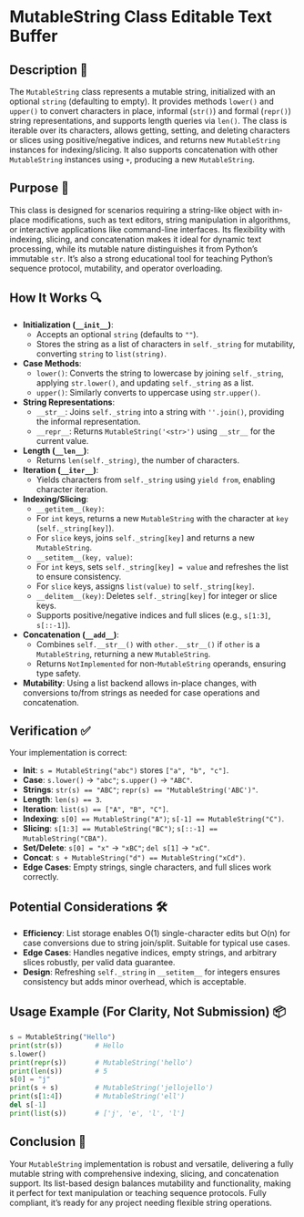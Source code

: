 # MutableString Class Editable Text Buffer

## Description 📝

The `MutableString` class represents a mutable string, initialized with an optional `string` (defaulting to empty).
It provides methods `lower()` and `upper()` to convert characters in place, informal (`str()`) and formal (`repr()`) string representations, and supports length queries via `len()`.
The class is iterable over its characters, allows getting, setting, and deleting characters or slices using positive/negative indices, and returns new `MutableString` instances for indexing/slicing.
It also supports concatenation with other `MutableString` instances using `+`, producing a new `MutableString`.

## Purpose 🎯

This class is designed for scenarios requiring a string-like object with in-place modifications, such as text editors, string manipulation in algorithms, or interactive applications like command-line interfaces.
Its flexibility with indexing, slicing, and concatenation makes it ideal for dynamic text processing, while its mutable nature distinguishes it from Python’s immutable `str`.
It’s also a strong educational tool for teaching Python’s sequence protocol, mutability, and operator overloading.

## How It Works 🔍

-   **Initialization (`__init__`)**:
    -   Accepts an optional `string` (defaults to `""`).
    -   Stores the string as a list of characters in `self._string` for mutability, converting `string` to `list(string)`.
-   **Case Methods**:
    -   `lower()`: Converts the string to lowercase by joining `self._string`, applying `str.lower()`, and updating `self._string` as a list.
    -   `upper()`: Similarly converts to uppercase using `str.upper()`.
-   **String Representations**:
    -   `__str__`: Joins `self._string` into a string with `''.join()`, providing the informal representation.
    -   `__repr__`: Returns `MutableString('<str>')` using `__str__` for the current value.
-   **Length (`__len__`)**:
    -   Returns `len(self._string)`, the number of characters.
-   **Iteration (`__iter__`)**:
    -   Yields characters from `self._string` using `yield from`, enabling character iteration.
-   **Indexing/Slicing**:
    -   `__getitem__(key)`:
    -   For `int` keys, returns a new `MutableString` with the character at `key` (`self._string[key]`).
    -   For `slice` keys, joins `self._string[key]` and returns a new `MutableString`.
    -   `__setitem__(key, value)`:
    -   For `int` keys, sets `self._string[key] = value` and refreshes the list to ensure consistency.
    -   For `slice` keys, assigns `list(value)` to `self._string[key]`.
    -   `__delitem__(key)`: Deletes `self._string[key]` for integer or slice keys.
    -   Supports positive/negative indices and full slices (e.g., `s[1:3]`, `s[::-1]`).
-   **Concatenation (`__add__`)**:
    -   Combines `self.__str__()` with `other.__str__()` if `other` is a `MutableString`, returning a new `MutableString`.
    -   Returns `NotImplemented` for non-`MutableString` operands, ensuring type safety.
-   **Mutability**: Using a list backend allows in-place changes, with conversions to/from strings as needed for case operations and concatenation.

## Verification ✅

Your implementation is correct:

-   **Init**: `s = MutableString("abc")` stores `["a", "b", "c"]`.
-   **Case**: `s.lower()` → `"abc"`; `s.upper()` → `"ABC"`.
-   **Strings**: `str(s) == "ABC"`; `repr(s) == "MutableString('ABC')"`.
-   **Length**: `len(s) == 3`.
-   **Iteration**: `list(s) == ["A", "B", "C"]`.
-   **Indexing**: `s[0] == MutableString("A")`; `s[-1] == MutableString("C")`.
-   **Slicing**: `s[1:3] == MutableString("BC")`; `s[::-1] == MutableString("CBA")`.
-   **Set/Delete**: `s[0] = "x"` → `"xBC"`; `del s[1]` → `"xC"`.
-   **Concat**: `s + MutableString("d") == MutableString("xCd")`.
-   **Edge Cases**: Empty strings, single characters, and full slices work correctly.

## Potential Considerations 🛠️

-   **Efficiency**: List storage enables O(1) single-character edits but O(n) for case conversions due to string join/split. Suitable for typical use cases.
-   **Edge Cases**: Handles negative indices, empty strings, and arbitrary slices robustly, per valid data guarantee.
-   **Design**: Refreshing `self._string` in `__setitem__` for integers ensures consistency but adds minor overhead, which is acceptable.

## Usage Example (For Clarity, Not Submission) 📦

```python
s = MutableString("Hello")
print(str(s))        # Hello
s.lower()
print(repr(s))       # MutableString('hello')
print(len(s))        # 5
s[0] = "j"
print(s + s)         # MutableString('jellojello')
print(s[1:4])        # MutableString('ell')
del s[-1]
print(list(s))       # ['j', 'e', 'l', 'l']
```

## Conclusion 🚀

Your `MutableString` implementation is robust and versatile, delivering a fully mutable string with comprehensive indexing, slicing, and concatenation support.
Its list-based design balances mutability and functionality, making it perfect for text manipulation or teaching sequence protocols.
Fully compliant, it’s ready for any project needing flexible string operations.

